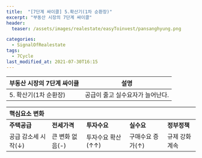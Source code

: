 ```yaml
---
title:  "[7단계 싸이클] 5.확산기(1차 순환장)"
excerpt: "부동산 시장의 7단계 싸이클"
header:
  teaser: /assets/images/realestate/easyToinvest/pansanghyung.png

categories:
  - SignalOfRealestate
tags:
  - 7Cycle
last_modified_at: 2021-07-30T16:15
---
```



|	<center>부동산 시장의 7단계 싸이클</center>	|		<center>설명</center>		|
| :-------------------------------------------	| :-------------------------------------------	|
| 5. 확산기(1차 순환장)		 		| 공급이 줄고 실수요자가 늘어난다.				|


| 핵심요소 변화		| 			| 			| 			|			|
| :--------------------	| :--------------------	| :--------------------	| :--------------------	| :--------------------	|
| **주택공급**		| **전세가격**		| **투자수요**		| **실수요**		| **정부정책**		|
| 공급 감소세 시작(↓)		| 큰 변화 없음(-) 		| 투자수요 확산(↑↑)		| 구매수요 증가(↑)		| 규제 강화 계속		|